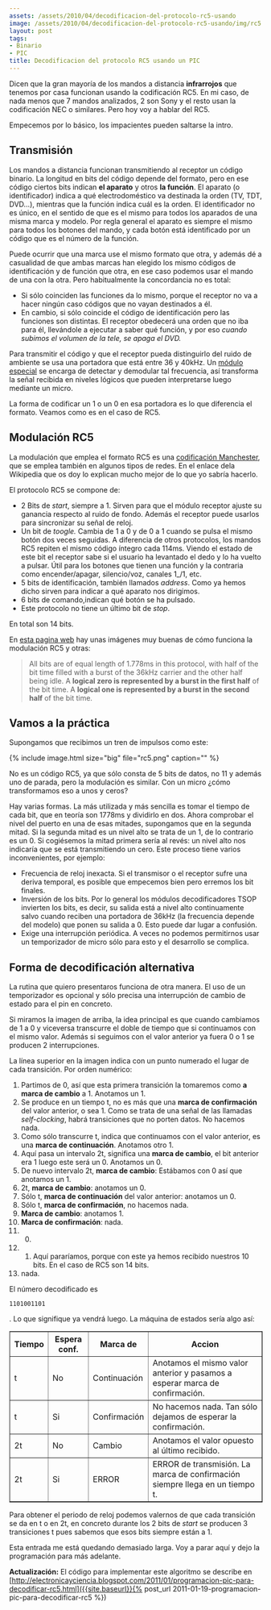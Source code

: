 ```yaml
---
assets: /assets/2010/04/decodificacion-del-protocolo-rc5-usando
image: /assets/2010/04/decodificacion-del-protocolo-rc5-usando/img/rc5.png
layout: post
tags:
- Binario
- PIC
title: Decodificacion del protocolo RC5 usando un PIC
---
```


Dicen que la gran mayoría de los mandos a distancia **infrarrojos** que tenemos por casa funcionan usando la codificación RC5. En mi caso, de nada menos que 7 mandos analizados, 2 son Sony y el resto usan la codificación NEC o similares. Pero hoy voy a hablar del RC5.

Empecemos por lo básico, los impacientes pueden saltarse la intro.

## Transmisión

Los mandos a distancia funcionan transmitiendo al receptor un código binario. La longitud en bits del código depende del formato, pero en ese código ciertos bits indican **el aparato** y otros **la función**. El aparato (o identificador) indica a qué electrodoméstico va destinada la orden (TV, TDT, DVD...), mientras que la función indica cuál es la orden. El identificador no es único, en el sentido de que es el mismo para todos los aparados de una misma marca y modelo. Por regla general el aparato es siempre el mismo para todos los botones del mando, y cada botón está identificado por un código que es el número de la función.

Puede ocurrir que una marca use el mismo formato que otra, y además dé a casualidad de que ambas marcas han elegido los mismo códigos de identificación y de función que otra, en ese caso podemos usar el mando de una con la otra. Pero habitualmente la concordancia no es total:

- Si sólo coinciden las funciones da lo mismo, porque el receptor no va a hacer ningún caso códigos que no vayan destinados a él.
- En cambio, si sólo coincide el código de identificación pero las funciones son distintas. El receptor obedecerá una orden que no iba para él, llevándole a ejecutar a saber qué función, y por eso *cuando subimos el volumen de la tele, se apaga el DVD.*

Para transmitir el código y que el receptor pueda distinguirlo del ruido de ambiente se usa una portadora que está entre 36 y 40kHz. Un [módulo especial](http://www.vishay.com/docs/81732/tsop348.pdf) se encarga de detectar y demodular tal frecuencia, así transforma la señal recibida en niveles lógicos que pueden interpretarse luego mediante un micro.

La forma de codificar un 1 o un 0 en esa portadora es lo que diferencia el formato. Veamos como es en el caso de RC5.

## Modulación RC5

La modulación que emplea el formato RC5 es una [codificación Manchester](http://es.wikipedia.org/wiki/Codificaci%C3%B3n_Manchester), que se emplea también en algunos tipos de redes. En el enlace dela Wikipedia que os doy lo explican mucho mejor de lo que yo sabría hacerlo.

El protocolo RC5 se compone de:

- 2 Bits de *start*, siempre a 1. Sirven para que el módulo receptor ajuste su ganancia respecto al ruido de fondo. Además el receptor puede usarlos para sincronizar su señal de reloj.
- Un bit de *toogle.* Cambia de 1 a 0 y de 0 a 1 cuando se pulsa el mismo botón dos veces seguidas. A diferencia de otros protocolos, los mandos RC5 repiten el mismo código íntegro cada 114ms. Viendo el estado de este bit el receptor sabe si el usuario ha levantado el dedo y lo ha vuelto a pulsar. Útil para los botones que tienen una función y la contraria como encender/apagar, silencio/voz, canales 1_/1, etc.
- 5 bits de identificación, también llamados *address*. Como ya hemos dicho sirven para indicar a qué aparato nos dirigimos.
- 6 bits de comando,indican qué botón se ha pulsado.
- Este protocolo no tiene un último bit de *stop*.

En total son 14 bits.

En [esta pagina web](http://www.sbprojects.com/knowledge/ir/rc5.htm) hay unas imágenes muy buenas de cómo funciona la modulación RC5 y otras:

> All bits are of equal length of 1.778ms in this protocol, with half of the bit time filled with a burst of the 36kHz carrier and the other half being idle. A **logical zero is represented by a burst in the first half** of the bit time. A **logical one is represented by a burst in the second half** of the bit time.

## Vamos a la práctica

Supongamos que recibimos un tren de impulsos como este:

{% include image.html size="big" file="rc5.png" caption="" %}

No es un código RC5, ya que sólo consta de 5 bits de datos, no 11 y además uno de parada, pero la modulación es similar. Con un micro ¿cómo transformamos eso a unos y ceros?

Hay varias formas. La más utilizada y más sencilla es tomar el tiempo de cada bit, que en teoría son 1778ms y dividirlo en dos. Ahora comprobar el nivel del puerto en una de esas mitades, supongamos que en la segunda mitad. Si la segunda mitad es un nivel alto se trata de un 1, de lo contrario es un 0. Si cogiésemos la mitad primera sería al revés: un nivel alto nos indicaría que se está transmitiendo un cero. Este proceso tiene varios inconvenientes, por ejemplo:

- Frecuencia de reloj inexacta. Si el transmisor o el receptor sufre una deriva temporal, es posible que empecemos bien pero erremos los bit finales.
- Inversión de los bits. Por lo general los módulos decodificadores TSOP invierten los bits, es decir, su salida está a nivel alto continuamente salvo cuando reciben una portadora de 36kHz (la frecuencia depende del modelo) que ponen su salida a 0. Esto puede dar lugar a confusión.
- Exige una interrupción periódica. A veces no podemos permitirnos usar un temporizador de micro sólo para esto y el desarrollo se complica.

## Forma de decodificación alternativa

La rutina que quiero presentaros funciona de otra manera. El uso de un temporizador es opcional y sólo precisa una interrupción de cambio de estado para el pin en concreto.

Si miramos la imagen de arriba, la idea principal es que cuando cambiamos de 1 a 0 y viceversa transcurre el doble de tiempo que si continuamos con el mismo valor. Además si seguimos con el valor anterior ya fuera 0 o 1 se producen 2 interrupciones.

La línea superior en la imagen indica con un punto numerado el lugar de cada transición. Por orden numérico:

1. Partimos de 0, así que esta primera transición la tomaremos como **a marca de cambio** a 1. Anotamos un 1.
1. Se produce en un tiempo t, no es más que una **marca de confirmación** del valor anterior, o sea 1. Como se trata de una señal de las llamadas *self-clocking*, habrá transiciones que no porten datos. No hacemos nada.
1. Como sólo transcurre t, indica que continuamos con el valor anterior, es una **marca de continuación**. Anotamos otro 1.
1. Aquí pasa un intervalo 2t, significa una **marca de cambio**, el bit anterior era 1 luego este será un 0. Anotamos un 0.
1. De nuevo intervalo 2t, **marca de cambio**: Estábamos con 0 así que anotamos un 1.
1. 2t, **marca de cambio**: anotamos un 0.
1. Sólo t, **marca de continuación** del valor anterior: anotamos un 0.
1. Sólo t, **marca de confirmación**, no hacemos nada.
1. **Marca de cambio**: anotamos 1.
1. **Marca de confirmación**: nada.
1. 0.
1. 1. Aquí pararíamos, porque con este ya hemos recibido nuestros 10 bits. En el caso de RC5 son 14 bits.
1. nada.

El número decodificado es

    1101001101

. Lo que signifique ya vendrá luego. La máquina de estados sería algo así:

<table border="1"><tbody><tr><th>Tiempo</th><th>Espera conf.</th><th>Marca de</th><th>Accion</th></tr><tr> <td>t</td>  <td>No</td> <td>Continuación</td> <td>Anotamos el mismo valor anterior y pasamos a esperar marca de confirmación.</td> </tr><tr> <td>t</td>  <td>Si</td> <td>Confirmación</td> <td>No hacemos nada. Tan sólo dejamos de esperar la confirmación.</td> </tr><tr> <td>2t</td> <td>No</td> <td>Cambio</td>       <td>Anotamos el valor opuesto al último recibido.</td> </tr><tr> <td>2t</td> <td>Si</td> <td>ERROR</td>        <td>ERROR de transmisión. La marca de confirmación siempre llega en un tiempo t.</td> </tr></tbody></table>

Para obtener el periodo de reloj podemos valernos de que cada transición se da en t o en 2t, en concreto durante los 2 bits de *start* se producen 3 transiciones t pues sabemos que esos bits siempre están a 1.

Esta entrada me está quedando demasiado larga. Voy a parar aquí y dejo la programación para más adelante.

**Actualización:** El código para implementar este algoritmo se describe en [http://electronicayciencia.blogspot.com/2011/01/programacion-pic-para-decodificar-rc5.html]({{site.baseurl}}{% post_url 2011-01-19-programacion-pic-para-decodificar-rc5 %})
